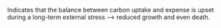 Indicates that the balance between carbon uptake and expense is upset during a long-term external stress --> reduced growth and even death. 